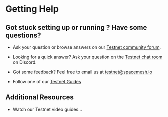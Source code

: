 # Getting Help

## Got stuck setting up or running ? Have some questions?

- Ask your question or browse answers on our [Testnet community forum](https://community.spacemesh.io/c/testnet).

- Looking for a quick answer? Ask your question on the [Testnet chat room](https://discord.gg/ASpy52C) on Discord.

- Got some feedback? Feel free to email us at [testnet@spacemesh.io](mailto://testnet@spacemesh.io)

- Follow one of our [Testnet Guides](all.md)

## Additional Resources
- Watch our Testnet video guides...

